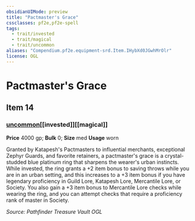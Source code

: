 ```yaml
---
obsidianUIMode: preview
title: "Pactmaster's Grace"
cssclasses: pf2e,pf2e-spell
tags:
  - trait/invested
  - trait/magical
  - trait/uncommon
aliases: "Compendium.pf2e.equipment-srd.Item.IHybXd0JGwhMrOlr"
license: OGL
---
```

# Pactmaster's Grace
## Item 14
### [uncommon](uncommon "Uncommon Rarity Trait")[[invested]][[magical]]


**Price** 4000 gp; 
**Bulk** 0; **Size** med
**Usage** worn

Granted by Katapesh's Pactmasters to influential merchants, exceptional Zephyr Guards, and favorite retainers, a pactmaster's grace is a crystal-studded blue platinum ring that sharpens the wearer's urban instincts. While invested, the ring grants a +2 item bonus to saving throws while you are in an urban setting, and this increases to a +3 item bonus if you have legendary proficiency in Guild Lore, Katapesh Lore, Mercantile Lore, or Society. You also gain a +3 item bonus to Mercantile Lore checks while wearing the ring, and you can attempt checks that require a proficiency rank of master in Society.

*Source: Pathfinder Treasure Vault*
*OGL*